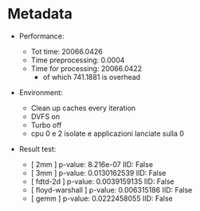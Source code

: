 # Metadata

- Performance:

    - Tot time: 20066.0426
    - Time preprocessing: 0.0004
    - Time for processing: 20066.0422
        - of which 741.1881 is overhead

- Environment:

    - Clean up caches every iteration
    - DVFS on
    - Turbo off
    - cpu 0 e 2 isolate e applicazioni lanciate sulla 0

- Result test:

    - [ 2mm ] p-value: 8.216e-07 IID: False
    - [ 3mm ] p-value: 0.0130162539 IID: False
    - [ fdtd-2d ] p-value: 0.0039159135 IID: False
    - [ floyd-warshall ] p-value: 0.006315186 IID: False
    - [ gemm ] p-value: 0.0222458055 IID: False
